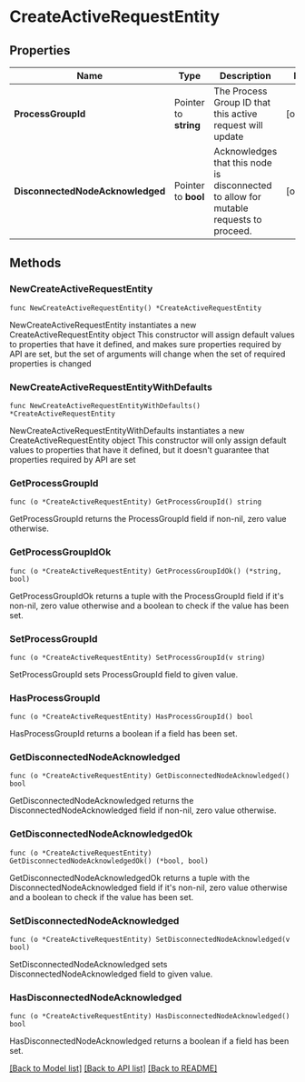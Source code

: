 # CreateActiveRequestEntity

## Properties

Name | Type | Description | Notes
------------ | ------------- | ------------- | -------------
**ProcessGroupId** | Pointer to **string** | The Process Group ID that this active request will update | [optional] 
**DisconnectedNodeAcknowledged** | Pointer to **bool** | Acknowledges that this node is disconnected to allow for mutable requests to proceed. | [optional] 

## Methods

### NewCreateActiveRequestEntity

`func NewCreateActiveRequestEntity() *CreateActiveRequestEntity`

NewCreateActiveRequestEntity instantiates a new CreateActiveRequestEntity object
This constructor will assign default values to properties that have it defined,
and makes sure properties required by API are set, but the set of arguments
will change when the set of required properties is changed

### NewCreateActiveRequestEntityWithDefaults

`func NewCreateActiveRequestEntityWithDefaults() *CreateActiveRequestEntity`

NewCreateActiveRequestEntityWithDefaults instantiates a new CreateActiveRequestEntity object
This constructor will only assign default values to properties that have it defined,
but it doesn't guarantee that properties required by API are set

### GetProcessGroupId

`func (o *CreateActiveRequestEntity) GetProcessGroupId() string`

GetProcessGroupId returns the ProcessGroupId field if non-nil, zero value otherwise.

### GetProcessGroupIdOk

`func (o *CreateActiveRequestEntity) GetProcessGroupIdOk() (*string, bool)`

GetProcessGroupIdOk returns a tuple with the ProcessGroupId field if it's non-nil, zero value otherwise
and a boolean to check if the value has been set.

### SetProcessGroupId

`func (o *CreateActiveRequestEntity) SetProcessGroupId(v string)`

SetProcessGroupId sets ProcessGroupId field to given value.

### HasProcessGroupId

`func (o *CreateActiveRequestEntity) HasProcessGroupId() bool`

HasProcessGroupId returns a boolean if a field has been set.

### GetDisconnectedNodeAcknowledged

`func (o *CreateActiveRequestEntity) GetDisconnectedNodeAcknowledged() bool`

GetDisconnectedNodeAcknowledged returns the DisconnectedNodeAcknowledged field if non-nil, zero value otherwise.

### GetDisconnectedNodeAcknowledgedOk

`func (o *CreateActiveRequestEntity) GetDisconnectedNodeAcknowledgedOk() (*bool, bool)`

GetDisconnectedNodeAcknowledgedOk returns a tuple with the DisconnectedNodeAcknowledged field if it's non-nil, zero value otherwise
and a boolean to check if the value has been set.

### SetDisconnectedNodeAcknowledged

`func (o *CreateActiveRequestEntity) SetDisconnectedNodeAcknowledged(v bool)`

SetDisconnectedNodeAcknowledged sets DisconnectedNodeAcknowledged field to given value.

### HasDisconnectedNodeAcknowledged

`func (o *CreateActiveRequestEntity) HasDisconnectedNodeAcknowledged() bool`

HasDisconnectedNodeAcknowledged returns a boolean if a field has been set.


[[Back to Model list]](../README.md#documentation-for-models) [[Back to API list]](../README.md#documentation-for-api-endpoints) [[Back to README]](../README.md)


